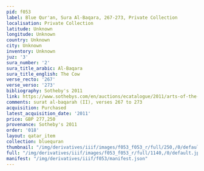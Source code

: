 ```yaml
---
pid: f053
label: Blue Qur'an, Sura Al-Baqara, 267-273, Private Collection
localisation: Private Collection
latitude: Unknown
longitude: Unknown
country: Unknown
city: Unknown
inventory: Unknown
juz: '3'
sura_number: '2'
sura_title_arabic: Al-Baqara
sura_title_english: The Cow
verse_recto: '267'
verse_verso: '273'
bibliography: Sotheby's 2011
link: https://www.sothebys.com/en/auctions/ecatalogue/2011/arts-of-the-islamic-world-evening-sale-l11229/lot.2.html
comments: surat al-baqarah (II), verses 267 to 273
acquisition: Purchased
latest_acquisition_date: '2011'
price: GBP 277,250
provenance: Sotheby's 2011
order: '018'
layout: qatar_item
collection: bluequran
thumbnail: "/img/derivatives/iiif/images/f053_f053_r/full/250,/0/default.jpg"
full: "/img/derivatives/iiif/images/f053_f053_r/full/1140,/0/default.jpg"
manifest: "/img/derivatives/iiif/f053/manifest.json"
---
```

